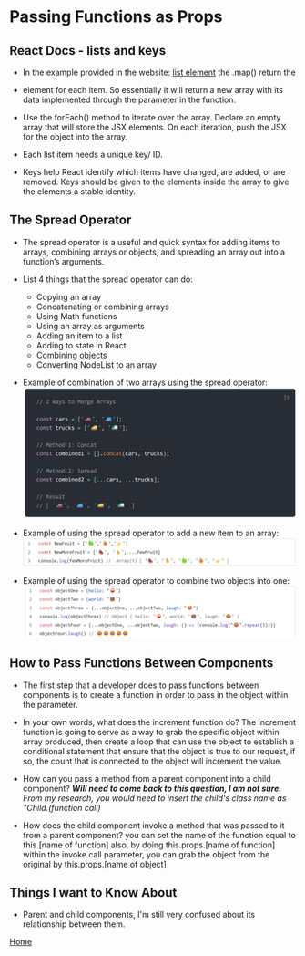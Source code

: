# Passing Functions as Props

## React Docs - lists and keys

- In the example provided in the website: [list element](https://reactjs.org/docs/lists-and-keys.html) the .map() return the <li> element for each item. So essentially it will return a new array with its data implemented through the parameter in the function.

- Use the forEach() method to iterate over the array. Declare an empty array that will store the JSX elements. On each iteration, push the JSX for the object into the array.

- Each list item needs a unique key/ ID.

- Keys help React identify which items have changed, are added, or are removed. Keys should be given to the elements inside the array to give the elements a stable identity.

## The Spread Operator

- The spread operator is a useful and quick syntax for adding items to arrays, combining arrays or objects, and spreading an array out into a function’s arguments.

- List 4 things that the spread operator can do:
  - Copying an array
  -  Concatenating or combining arrays
  - Using Math functions
  - Using an array as arguments
  - Adding an item to a list
  - Adding to state in React
  - Combining objects
  - Converting NodeList to an array

- Example of combination of two arrays using the spread operator: ![operator](Images/Spread%20Operator%20used%20to%20merge%20two%20arrays.png)

- Example of using the spread operator to add a new item to an array: ![new item](Images/Adding%20a%20new%20item%20in%20array%20using%20spread.png)

- Example of using the spread operator to combine two objects into one: ![object](Images/Combine%20two%20objects%20into%20one%20using%20spread.png)

## How to Pass Functions Between Components

- The first step that a developer does to pass functions between components is to create a function in order to pass in the object within the parameter.

- In your own words, what does the increment function do? The increment function is going to serve as a way to grab the specific object within array produced, then create a loop that can use the object to establish a conditional statement that ensure that the object is true to our request, if so, the count that is connected to the object will increment the value.

- How can you pass a method from a parent component into a child component? ***Will need to come back to this question, I am not sure.*** *From my research, you would need to insert the child's class name as "Child.(function call)*

- How does the child component invoke a method that was passed to it from a parent component? you can set the name of the function equal to this.[name of function] also, by doing this.props.[name of function] within the invoke call parameter, you can grab the object from the original by this.props.[name of object]

## Things I want to Know About

- Parent and child components, I'm still very confused about its relationship between them.

[Home](https://keelen-fisher.github.io/new-repository/)
